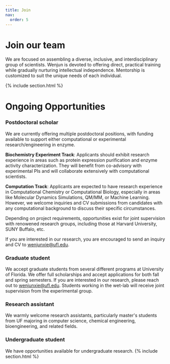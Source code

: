 ```yaml
---
title: Join
nav:
  order: 5
---
```


# <i class="fas fa-hands-helping"></i>Join our team

We are focused on assembling a diverse, inclusive, and interdisciplinary group of scientists. Wenjun is devoted to offering direct, practical training while gradually nurturing intellectual independence. Mentorship is customized to suit the unique needs of each individual.

{% include section.html %}


# Ongoing Opportunities


### Postdoctoral scholar
We are currently offering multiple postdoctoral positions, with funding available to support either computational or experimental research/engineering in enzyme.

<b>Biochemistry Experiment Track</b>: Applicants should exhibit research experience in areas such as protein expression purification and enzyme activity characterization. They will benefit from co-advisory with experimental PIs and will collaborate extensively with computational scientists.

<b>Computation Track</b>: Applicants are expected to have research experience in Computational Chemistry or Computational Biology, especially in areas like Molecular Dynamics Simulations, QM/MM, or Machine Learning. However, we welcome inquiries and CV submissions from candidates with any computational background to discuss their specific circumstances.

Depending on project requirements, opportunities exist for joint supervision with renowened research groups, including those at Harvard University, SUNY Buffalo, etc.

If you are interested in our research, you are encouraged to send an inquiry and CV to [wenjunxie@ufl.edu](mailto:wenjunxie@ufl.edu).

### Graduate student
We accept graduate students from several different programs at University of Florida. We offer full scholarships and accept applications for both fall and spring semesters. If you are interested in our research, please reach out to [wenjunxie@ufl.edu](mailto:wenjunxie@ufl.edu). Students working in the wet-lab will receive joint supervision from the experimental group.

### Research assistant
We warmly welcome research assistants, particularly master's students from UF majoring in computer science, chemical engineering, bioengineering, and related fields.

### Undergraduate student
We have opportunities available for undergraduate research. 
{% include section.html %}

